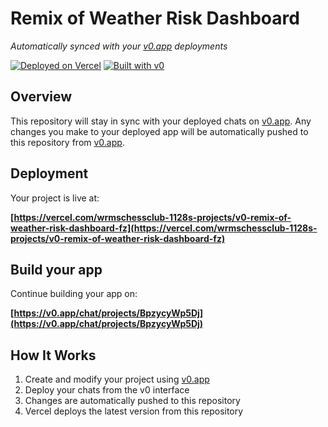 # Remix of Weather Risk Dashboard

*Automatically synced with your [v0.app](https://v0.app) deployments*

[![Deployed on Vercel](https://img.shields.io/badge/Deployed%20on-Vercel-black?style=for-the-badge&logo=vercel)](https://vercel.com/wrmschessclub-1128s-projects/v0-remix-of-weather-risk-dashboard-fz)
[![Built with v0](https://img.shields.io/badge/Built%20with-v0.app-black?style=for-the-badge)](https://v0.app/chat/projects/BpzycyWp5Dj)

## Overview

This repository will stay in sync with your deployed chats on [v0.app](https://v0.app).
Any changes you make to your deployed app will be automatically pushed to this repository from [v0.app](https://v0.app).

## Deployment

Your project is live at:

**[https://vercel.com/wrmschessclub-1128s-projects/v0-remix-of-weather-risk-dashboard-fz](https://vercel.com/wrmschessclub-1128s-projects/v0-remix-of-weather-risk-dashboard-fz)**

## Build your app

Continue building your app on:

**[https://v0.app/chat/projects/BpzycyWp5Dj](https://v0.app/chat/projects/BpzycyWp5Dj)**

## How It Works

1. Create and modify your project using [v0.app](https://v0.app)
2. Deploy your chats from the v0 interface
3. Changes are automatically pushed to this repository
4. Vercel deploys the latest version from this repository
